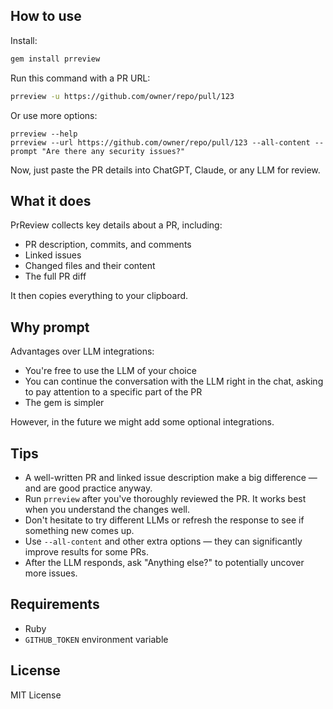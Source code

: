 ## How to use

Install:

```sh
gem install prreview
```

Run this command with a PR URL:

```sh
prreview -u https://github.com/owner/repo/pull/123
```

Or use more options:

```
prreview --help
prreview --url https://github.com/owner/repo/pull/123 --all-content --prompt "Are there any security issues?"
```

Now, just paste the PR details into ChatGPT, Claude, or any LLM for review.

## What it does

PrReview collects key details about a PR, including:

- PR description, commits, and comments
- Linked issues
- Changed files and their content
- The full PR diff

It then copies everything to your clipboard.

## Why prompt

Advantages over LLM integrations:

- You're free to use the LLM of your choice
- You can continue the conversation with the LLM right in the chat, asking to pay attention to a specific part of the PR
- The gem is simpler

However, in the future we might add some optional integrations.

## Tips

- A well-written PR and linked issue description make a big difference — and are good practice anyway.
- Run `prreview` after you've thoroughly reviewed the PR. It works best when you understand the changes well.
- Don't hesitate to try different LLMs or refresh the response to see if something new comes up.
- Use `--all-content` and other extra options — they can significantly improve results for some PRs.
- After the LLM responds, ask "Anything else?" to potentially uncover more issues.

## Requirements

- Ruby
- `GITHUB_TOKEN` environment variable

## License

MIT License
